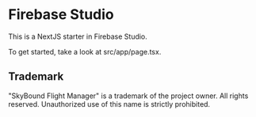 
# Firebase Studio

This is a NextJS starter in Firebase Studio.

To get started, take a look at src/app/page.tsx.

## Trademark

"SkyBound Flight Manager" is a trademark of the project owner. All rights reserved. Unauthorized use of this name is strictly prohibited.
                                                                                                                                                                                                                                                                                                                                                                                                                                                                                                                                                                                                                                                                                                                                                                                                                                                                                                                                                                                                                                                                                                                                                                                                                                                                                                                                                                                                                                                                                                                                                                                                                                                                                                                                                                                                                                                                        